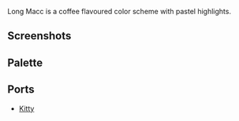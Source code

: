 Long Macc is a coffee flavoured color scheme with pastel highlights.

## Screenshots

## Palette

## Ports

- [Kitty](https://github.com/benjaminwilliams/long-macc/apps/kitty)
